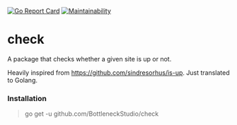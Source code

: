 [![Go Report Card](https://goreportcard.com/badge/github.com/BottleneckStudio/check)](https://goreportcard.com/report/github.com/BottleneckStudio/check)
[![Maintainability](https://api.codeclimate.com/v1/badges/44ec810cc63bdd3e2dee/maintainability)](https://codeclimate.com/github/BottleneckStudio/check/maintainability)

# check


A package that checks whether a given site is up or not.


Heavily inspired from https://github.com/sindresorhus/is-up. Just translated to Golang.

### Installation
> go get -u github.com/BottleneckStudio/check